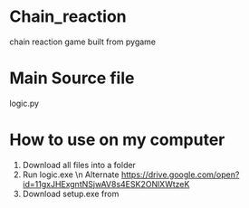 # Chain_reaction
chain reaction game built from pygame
# Main Source file
logic.py
# How to use on my computer
1. Download all files into a folder
2. Run logic.exe \n
Alternate
https://drive.google.com/open?id=11gxJHExgntNSjwAV8s4ESK2ONlXWtzeK
1. Download setup.exe from 
